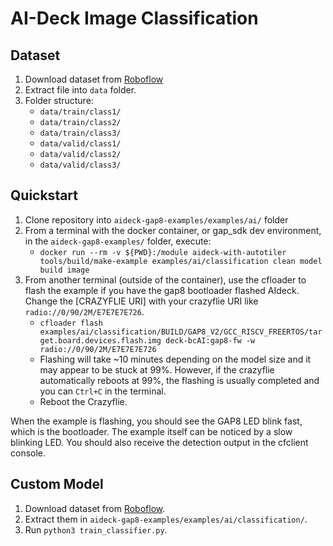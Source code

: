 # AI-Deck Image Classification

## Dataset
1. Download dataset from [Roboflow](https://universe.roboflow.com/workspace-b5lim/safmc)
2. Extract file into `data` folder.
3. Folder structure:
   - `data/train/class1/`
   - `data/train/class2/`
   - `data/train/class3/`
   - `data/valid/class1/`
   - `data/valid/class2/`
   - `data/valid/class3/`

## Quickstart
1. Clone repository into `aideck-gap8-examples/examples/ai/` folder
2. From a terminal with the docker container, or gap_sdk dev environment, in the `aideck-gap8-examples/` folder, execute:
   - ```docker run --rm -v ${PWD}:/module aideck-with-autotiler tools/build/make-example examples/ai/classification clean model build image```
3. From another terminal (outside of the container), use the cfloader to flash the example if you have the gap8 bootloader flashed AIdeck. Change the [CRAZYFLIE URI] with your crazyflie URI like `radio://0/90/2M/E7E7E7E726`.
   - ```cfloader flash examples/ai/classification/BUILD/GAP8_V2/GCC_RISCV_FREERTOS/target.board.devices.flash.img deck-bcAI:gap8-fw -w radio://0/90/2M/E7E7E7E726```
   - Flashing will take ~10 minutes depending on the model size and it may appear to be stuck at 99%. However, if the crazyflie automatically reboots at 99%, the flashing is usually completed and you can `Ctrl+C` in the terminal.  
   - Reboot the Crazyflie.

When the example is flashing, you should see the GAP8 LED blink fast, which is the bootloader. The example itself can be noticed by a slow blinking LED. You should also receive the detection output in the cfclient console.

## Custom Model 
1. Download dataset from [Roboflow](https://universe.roboflow.com/workspace-b5lim/safmc).
2. Extract them in `aideck-gap8-examples/examples/ai/classification/`.
3. Run `python3 train_classifier.py`.

                  
